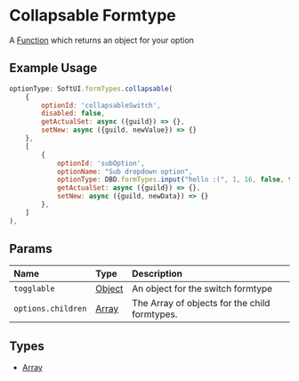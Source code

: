 # Collapsable Formtype
A [Function](https://developer.mozilla.org/en-US/docs/Web/JavaScript/Reference/Global_Objects/Function) which returns an object for your option
## Example Usage
```js
optionType: SoftUI.formTypes.collapsable(
    {
        optionId: 'collapsableSwitch',
        disabled: false,
        getActualSet: async ({guild}) => {},
        setNew: async ({guild, newValue}) => {}
    }, 
    [
        {
            optionId: 'subOption',
            optionName: "Sub dropdown option",
            optionType: DBD.formTypes.input("hello :(", 1, 16, false, true),
            getActualSet: async ({guild}) => {},
            setNew: async ({guild, newData}) => {}
        },
    ]
),
```

## Params
| Name | Type | Description |
| :--- | :--- | :--- |
| `togglable` | [Object](https://developer.mozilla.org/en-US/docs/Web/JavaScript/Reference/Global_Objects/Object) | An object for the switch formtype |
| `options.children` | [Array](https://developer.mozilla.org/en-US/docs/Web/JavaScript/Reference/Global_Objects/Array) | The Array of objects for the child formtypes. |

## Types
- [Array](https://developer.mozilla.org/en-US/docs/Web/JavaScript/Reference/Global_Objects/Array)
